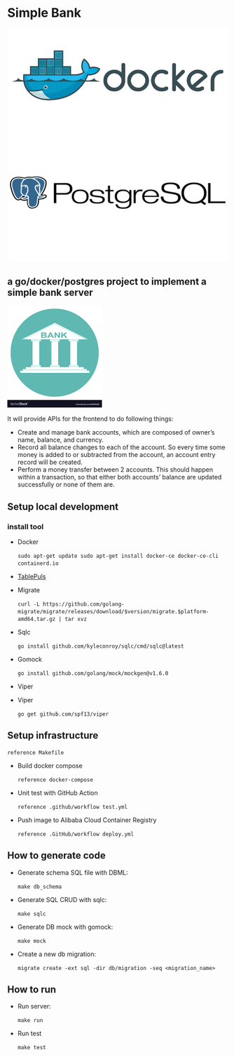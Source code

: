 # Simple Bank
![img_1.png](readme_resource/docker_logo.png)
![img_2.png](readme_resource/postgreSQL_logo.png)
## a go/docker/postgres project to implement a simple bank server
![img.png](readme_resource/bank_logo.png)

It will provide APIs for the frontend to do following things:
* Create and manage bank accounts, which are composed of owner’s name, balance, and currency.
* Record all balance changes to each of the account. So every time some money is added to or subtracted from the account, an account entry record will be created.
* Perform a money transfer between 2 accounts. This should happen within a transaction, so that either both accounts’ balance are updated successfully or none of them are.

## Setup local development
### install tool
* Docker

    `sudo apt-get update sudo apt-get install docker-ce docker-ce-cli containerd.io`
* [TablePuls](https://tableplus.com/linux)
* Migrate

    `curl -L https://github.com/golang-migrate/migrate/releases/download/$version/migrate.$platform-amd64.tar.gz | tar xvz
    `
* Sqlc 

    `go install github.com/kyleconroy/sqlc/cmd/sqlc@latest`
* Gomock

    `go install github.com/golang/mock/mockgen@v1.6.0`
* Viper 
* Viper 

    `go get github.com/spf13/viper`

## Setup infrastructure
    reference Makefile

* Build docker compose

    `reference docker-compose`

* Unit test with GitHub Action

    `reference .github/workflow test.yml`

* Push image to Alibaba Cloud Container Registry

    `reference .GitHub/workflow deploy.yml`

## How to generate code
* Generate schema SQL file with DBML:

    `make db_schema`
* Generate SQL CRUD with sqlc:

    `make sqlc`
* Generate DB mock with gomock:

    `make mock`
* Create a new db migration:

    `migrate create -ext sql -dir db/migration -seq <migration_name>`
## How to run
* Run server:

    `make run`
* Run test

    `make test`